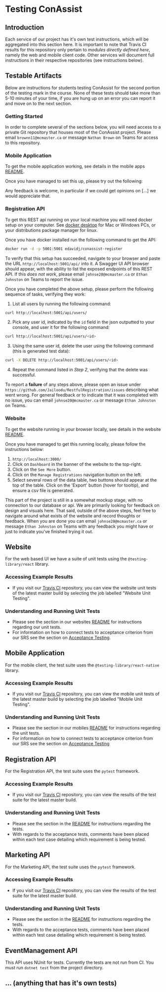 # Testing ConAssist
## Introduction

Each service of our project has it's own test instructions, which will be aggregated into this section here. It is important to note that Travis CI results for this repository only pertain to *modules directly defined here*, namely the web and mobile client code. Other services will document full instructions in their respective repositories (see instructions below).

## Testable Artifacts

Below are instructions for students testing ConAssist for the second portion of the testing mark in the course. None of these tests should take more than 5-10 minutes of your time, if you are hung up on an error you can report it and move on to the next section.

### Getting Started

In order to complete several of the sections below, you will need access to a private Git repository that houses most of the ConAssist project. Please email `brownn11@mcmaster.ca` or message `Nathan Brown` on Teams for access to this repository.

### Mobile Application

To get the mobile application working, see details in the mobile apps [README](https://github.com/coffeexcode/capstone/blob/master/mobile/README.md#prerequisites).

Once you have managed to set this up, please try out the following:



Any feedback is welcome, in particular if we could get opinions on [...] we would appreciate that.

### Registration API

To get this REST api running on your local machine you will need docker setup on your computer. See [docker desktop](https://www.docker.com/products/docker-desktop) for Mac or Windows PCs, or your distributions package manager for linux.

Once you have docker installed run the following command to get the API:

```sh
docker run -d -p 5001:5001 edavidj/conassist-register
```

To verify that this setup has succeeded, navigate to your browser and paste the URL `http://localhost:5001/api/` into it. A Swagger UI API browser should appear, with the ability to list the exposed endpoints of this REST API. If this *does not work*, please email `johnse20@mcmaster.ca` or `Ethan Johnston` on Teams to report the issue.

Once you have completed the above setup, please perform the following sequence of tasks, verifying they work:

1. List all users by running the following command:
```sh
curl http://localhost:5001/api/users/
```
2. Pick any user id, indicated by the `id` field in the json outputted to your console, and user it for the following command:
```sh
curl http://localhost:5001/api/users/<id>
```
3. Using the same user id, delete the user using the following command (this is generated test data):
```sh
curl -X DELETE http://localhost:5001/api/users/<id>
```
4. Repeat the command listed in *Step 2*, verifying that the delete was successful.

To report a **failure** of any steps above, please open an issue under `https://github.com/Jailoodu/RestfulRegistration/issues` describing what went wrong. For general feedback or to indicate that it was completed with no issue, you can email `johnse20@mcmaster.ca` or message `Ethan Johnston` on Teams.

### Website

To get the website running in your browser locally, see details in the website [README](https://github.com/coffeexcode/capstone/tree/master/website#installation).

Once you have managed to get this running locally, please follow the instructions below:

1. `http://localhost:3000/`
2. Click on `Dashboard` in the banner of the website to the top-right.
3. Click on the `See More` button.
4. Click on the `Manage Registrations` navigation button on the left.
5. Select several rows of the data table, two buttons should appear at the top of the table. Click on the 'Export' button (hover for tooltip), and ensure a csv file is generated.

This part of the project is still in a somewhat mockup stage, with no connection to our database or api. We are primarily looking for feedback on design and visuals here. That said, outside of the above steps, feel free to navigate around what exists of the website and record thoughts or feedback. When you are done you can email `johnse20@mcmaster.ca` or message `Ethan Johnston` on Teams with any feedback you might have or just to indicate you've finished trying it out. 

## Website

For the web based UI we have a suite of unit tests using the `@testing-library/react` library.

### Accessing Example Results

* If you visit our [Travis CI](https://www.travis-ci.com/github/coffeexcode/capstone) repository, you can view the website unit tests of the latest master build by selecting the job labelled "Website Unit Testing".

### Understanding and Running Unit Tests

* Please see the section in our websites [README](/website/README.md#running-unit-tests) for instructions regarding our unit tests.
* For information on how to connect tests to acceptance criterion from our SRS see the section on [Acceptance Testing](/website/README.md#acceptance-testing).

## Mobile Application

For the mobile client, the test suite uses the `@testing-library/react-native` library.

### Accessing Example Results

* If you visit our [Travis CI](https://www.travis-ci.com/github/coffeexcode/capstone) repository, you can view the mobile unit tests of the latest master build by selecting the job labelled "Mobile Unit Testing". 

### Understanding and Running Unit Tests

* Please see the section in our mobiles [README](/mobile/README.md#testing) for instructions regarding the unit tests.
* For information on how to connect tests to acceptance criterion from our SRS see the section on [Acceptance Testing](/mobile/README.md#acceptance-testing)

## Registration API

For the Registration API, the test suite uses the `pytest` framework.

### Accessing Example Results

* If you visit our [Travis CI](https://travis-ci.org/github/Jailoodu/RestfulRegistration) repository, you can view the results of the test suite for the latest master build.

### Understanding and Running Unit Tests

* Please see the section in the [README](https://github.com/Jailoodu/RestfulRegistration/blob/main/README.md#testing) for instructions regarding the tests.
* With regards to the acceptance tests, comments have been placed within each test case detailing which requirement is being tested.

## Marketing API

For the Marketing API, the test suite uses the `pytest` framework.

### Accessing Example Results

* If you visit our [Travis CI](https://travis-ci.org/github/Jailoodu/RestfulMarketing) repository, you can view the results of the test suite for the latest master build.

### Understanding and Running Unit Tests

* Please see the section in the [README](https://github.com/Jailoodu/RestfulMarketing#testing) for instructions regarding the tests.
* With regards to the acceptance tests, comments have been placed within each test case detailing which requirement is being tested.

## EventManagement API
This API uses NUnit for tests. Currently the tests are not run from CI. You must run `dotnet test` from the project directory.

## ... (anything that has it's own tests)


